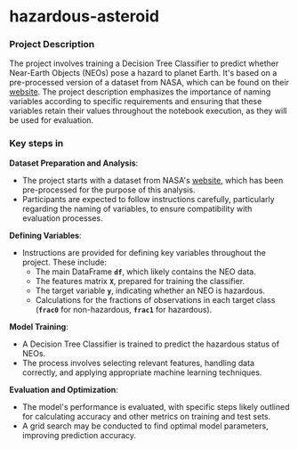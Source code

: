 # hazardous-asteroid

### **Project Description**

The project involves training a Decision Tree Classifier to predict whether Near-Earth Objects (NEOs) pose a hazard to planet Earth. It's based on a pre-processed version of a dataset from NASA, which can be found on their [website](https://data.nasa.gov/Space-Science/Asteroids-NeoWs-API/73uw-d9i8/about_data). The project description emphasizes the importance of naming variables according to specific requirements and ensuring that these variables retain their values throughout the notebook execution, as they will be used for evaluation.

### Key steps in

**Dataset Preparation and Analysis**:

- The project starts with a dataset from NASA's [website](https://data.nasa.gov/Space-Science/Asteroids-NeoWs-API/73uw-d9i8/about_data), which has been pre-processed for the purpose of this analysis.
- Participants are expected to follow instructions carefully, particularly regarding the naming of variables, to ensure compatibility with evaluation processes.

**Defining Variables**:

- Instructions are provided for defining key variables throughout the project. These include:
    - The main DataFrame **`df`**, which likely contains the NEO data.
    - The features matrix **`X`**, prepared for training the classifier.
    - The target variable **`y`**, indicating whether an NEO is hazardous.
    - Calculations for the fractions of observations in each target class (**`frac0`** for non-hazardous, **`frac1`** for hazardous).

**Model Training**:

- A Decision Tree Classifier is trained to predict the hazardous status of NEOs.
- The process involves selecting relevant features, handling data correctly, and applying appropriate machine learning techniques.

**Evaluation and Optimization**:

- The model's performance is evaluated, with specific steps likely outlined for calculating accuracy and other metrics on training and test sets.
- A grid search may be conducted to find optimal model parameters, improving prediction accuracy.
